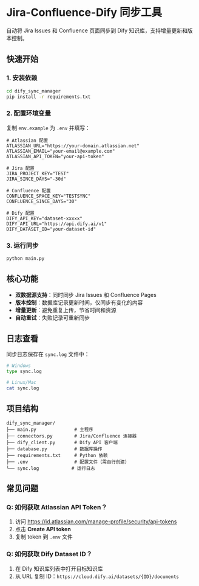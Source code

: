 # Jira-Confluence-Dify 同步工具

自动将 Jira Issues 和 Confluence 页面同步到 Dify 知识库，支持增量更新和版本控制。

## 快速开始

### 1. 安装依赖

```bash
cd dify_sync_manager
pip install -r requirements.txt
```

### 2. 配置环境变量

复制 `env.example` 为 `.env` 并填写：

```env
# Atlassian 配置
ATLASSIAN_URL="https://your-domain.atlassian.net"
ATLASSIAN_EMAIL="your-email@example.com"
ATLASSIAN_API_TOKEN="your-api-token"

# Jira 配置
JIRA_PROJECT_KEY="TEST"
JIRA_SINCE_DAYS="-30d"

# Confluence 配置
CONFLUENCE_SPACE_KEY="TESTSYNC"
CONFLUENCE_SINCE_DAYS="30"

# Dify 配置
DIFY_API_KEY="dataset-xxxxx"
DIFY_API_URL="https://api.dify.ai/v1"
DIFY_DATASET_ID="your-dataset-id"
```



### 3. 运行同步

```bash
python main.py
```

## 核心功能

-  **双数据源支持**：同时同步 Jira Issues 和 Confluence Pages
-  **版本控制**：数据库记录更新时间，仅同步有变化的内容
-  **增量更新**：避免重复上传，节省时间和资源
-  **自动重试**：失败记录可重新同步



## 日志查看

同步日志保存在 `sync.log` 文件中：

```bash
# Windows
type sync.log

# Linux/Mac
cat sync.log
```

## 项目结构

```
dify_sync_manager/
├── main.py              # 主程序
├── connectors.py        # Jira/Confluence 连接器
├── dify_client.py       # Dify API 客户端
├── database.py          # 数据库操作
├── requirements.txt     # Python 依赖
├── .env                 # 配置文件（需自行创建）
└── sync.log            # 运行日志
```

## 常见问题

### Q: 如何获取 Atlassian API Token？
1. 访问 https://id.atlassian.com/manage-profile/security/api-tokens
2. 点击 **Create API token**
3. 复制 token 到 `.env` 文件

### Q: 如何获取 Dify Dataset ID？
1. 在 Dify 知识库列表中打开目标知识库
2. 从 URL 复制 ID：`https://cloud.dify.ai/datasets/{ID}/documents`


